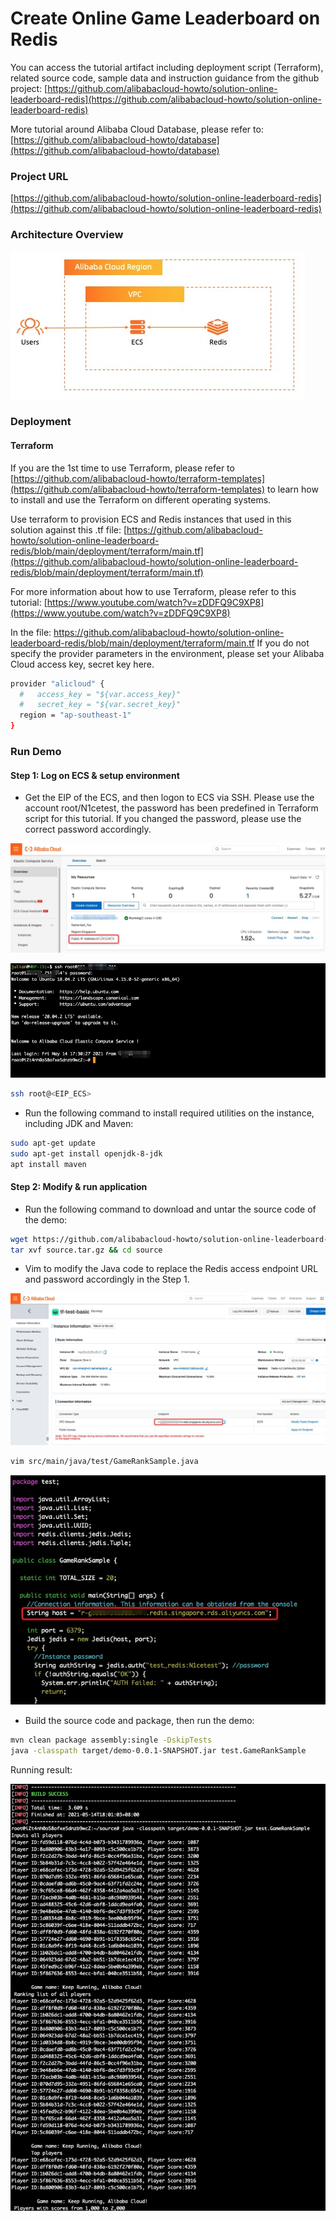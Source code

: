 # Create Online Game Leaderboard on Redis

You can access the tutorial artifact including deployment script (Terraform), related source code, sample data and instruction guidance from the github project:
[https://github.com/alibabacloud-howto/solution-online-leaderboard-redis](https://github.com/alibabacloud-howto/solution-online-leaderboard-redis)

More tutorial around Alibaba Cloud Database, please refer to:
[https://github.com/alibabacloud-howto/database](https://github.com/alibabacloud-howto/database)

### Project URL
[https://github.com/alibabacloud-howto/solution-online-leaderboard-redis](https://github.com/alibabacloud-howto/solution-online-leaderboard-redis)

### Architecture Overview
![image.png](https://github.com/alibabacloud-howto/solution-online-leaderboard-redis/raw/main/images/archi.png)

### Deployment
#### Terraform

If you are the 1st time to use Terraform, please refer to [https://github.com/alibabacloud-howto/terraform-templates](https://github.com/alibabacloud-howto/terraform-templates) to learn how to install and use the Terraform on different operating systems.

Use terraform to provision ECS and Redis instances that used in this solution against this .tf file:
[https://github.com/alibabacloud-howto/solution-online-leaderboard-redis/blob/main/deployment/terraform/main.tf](https://github.com/alibabacloud-howto/solution-online-leaderboard-redis/blob/main/deployment/terraform/main.tf)

For more information about how to use Terraform, please refer to this tutorial: [https://www.youtube.com/watch?v=zDDFQ9C9XP8](https://www.youtube.com/watch?v=zDDFQ9C9XP8)

In the file: https://github.com/alibabacloud-howto/solution-online-leaderboard-redis/blob/main/deployment/terraform/main.tf
If you do not specify the provider parameters in the environment, please set your Alibaba Cloud access key, secret key here.

```bash
provider "alicloud" {
  #   access_key = "${var.access_key}"
  #   secret_key = "${var.secret_key}"
  region = "ap-southeast-1"
}
```

### Run Demo
#### Step 1: Log on ECS & setup environment

- Get the EIP of the ECS, and then logon to ECS via SSH. Please use the account root/N1cetest, the password has been predefined in Terraform script for this tutorial. If you changed the password, please use the correct password accordingly.

![image.png](https://github.com/alibabacloud-howto/solution-online-leaderboard-redis/raw/main/images/step1-1.png)

![image.png](https://github.com/alibabacloud-howto/solution-online-leaderboard-redis/raw/main/images/step1-2.png)

```bash
ssh root@<EIP_ECS>
```

- Run the following command to install required utilities on the instance, including JDK and Maven: 

```bash
sudo apt-get update
sudo apt-get install openjdk-8-jdk
apt install maven
```

#### Step 2: Modify & run application

- Run the following command to download and untar the source code of the demo: 

```bash
wget https://github.com/alibabacloud-howto/solution-online-leaderboard-redis/raw/main/source.tar.gz
tar xvf source.tar.gz && cd source
```

- Vim to modify the Java code to replace the Redis access endpoint URL and password accordingly in the Step 1.

![image.png](https://github.com/alibabacloud-howto/solution-online-leaderboard-redis/raw/main/images/step2-1.png)

```bash
vim src/main/java/test/GameRankSample.java
```

![image.png](https://github.com/alibabacloud-howto/solution-online-leaderboard-redis/raw/main/images/step2-2.png)

- Build the source code and package, then run the demo:

```bash
mvn clean package assembly:single -DskipTests
java -classpath target/demo-0.0.1-SNAPSHOT.jar test.GameRankSample
```

Running result:

![image.png](https://github.com/alibabacloud-howto/solution-online-leaderboard-redis/raw/main/images/step2-3.png)
